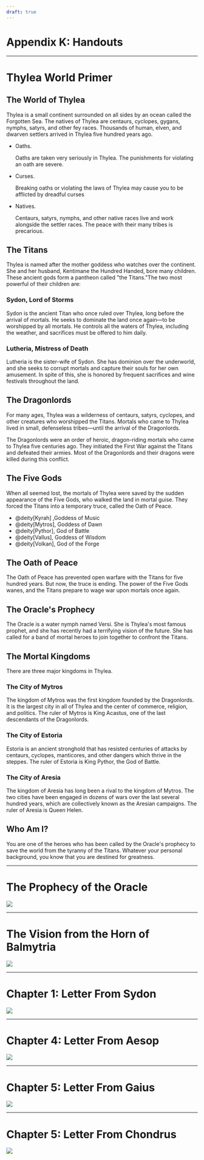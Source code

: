 ```yaml
---
draft: true
---
```

<div class="rd__b  rd__b--0">
    <h1 class="rd__h rd__h--0" data-title-index="2312"><span class="entry-title-inner">Appendix K: Handouts</span></h1>
    <hr class="rd__hr rd__hr--section">
    <div class="rd__b  rd__b--0">
        <h1 class="rd__h rd__h--0" data-title-index="2313"><span class="entry-title-inner">Thylea World Primer</span></h1>
        <div class="rd__b  rd__b--1">
            <h2 class="rd__h rd__h--1" data-title-index="2314"><span class="entry-title-inner">The World of Thylea</span></h2>
            <p>Thylea is a small continent surrounded on all sides by an ocean called the Forgotten Sea. The natives of Thylea are centaurs, cyclopes, gygans, nymphs, satyrs, and other fey races. Thousands of human, elven, and dwarven settlers arrived in Thylea five hundred years ago.</p>
            <div class="rd__b  rd__b--2">
                <ul class="rd__list">
                    <li class="rd__li ">
                        <p><span class="entry-title-inner">Oaths.</span></p>
                        <p>Oaths are taken very seriously in Thylea. The punishments for violating an oath are severe.</p>
                        <div class="rd__spc-inline-post">
                            <p></p>
                        </div>
                    </li>
                    <li class="rd__li ">
                        <p><span class="entry-title-inner">Curses.</span></p>
                        <p>Breaking oaths or violating the laws of Thylea may cause you to be afflicted by dreadful curses</p>
                        <div class="rd__spc-inline-post">
                            <p></p>
                        </div>
                    </li>
                    <li class="rd__li ">
                        <p><span class="entry-title-inner">Natives.</span></p>
                        <p>Centaurs, satyrs, nymphs, and other native races live and work alongside the settler races. The peace with their many tribes is precarious.</p>
                        <div class="rd__spc-inline-post">
                            <p></p>
                        </div>
                    </li>
                </ul>
            </div>
        </div>
        <div class="rd__b  rd__b--1">
            <h2 class="rd__h rd__h--1" data-title-index="2318"><span class="entry-title-inner">The Titans</span></h2>
            <p>Thylea is named after the mother goddess who watches over the continent. She and her husband, Kentimane the Hundred Handed, bore many children. These ancient gods form a pantheon called "the Titans."The two most powerful of their children are:</p>
            <div class="rd__b  rd__b--2">
                <h3 class="rd__h rd__h--2" data-title-index="2319"><span class="entry-title-inner">Sydon, Lord of Storms</span></h3>
                <p>Sydon is the ancient Titan who once ruled over Thylea, long before the arrival of mortals. He seeks to dominate the land once again—to be worshipped by all mortals. He controls all the waters of Thylea, including the weather, and sacrifices must be offered to him daily.</p>
            </div>
            <div class="rd__b  rd__b--2">
                <h3 class="rd__h rd__h--2" data-title-index="2320"><span class="entry-title-inner">Lutheria, Mistress of Death</span></h3>
                <p>Lutheria is the sister-wife of Sydon. She has dominion over the underworld, and she seeks to corrupt mortals and capture their souls for her own amusement. In spite of this, she is honored by frequent sacrifices and wine festivals throughout the land.</p>
            </div>
        </div>
        <div class="rd__b  rd__b--1">
            <h2 class="rd__h rd__h--1" data-title-index="2321"><span class="entry-title-inner">The Dragonlords</span></h2>
            <p>For many ages, Thylea was a wilderness of centaurs, satyrs, cyclopes, and other creatures who worshipped the Titans. Mortals who came to Thylea lived in small, defenseless tribes—until the arrival of the Dragonlords.</p>
            <p>The Dragonlords were an order of heroic, dragon-riding mortals who came to Thylea five centuries ago. They initiated the First War against the Titans and defeated their armies. Most of the Dragonlords and their dragons were killed during this conflict.</p>
        </div>
        <div class="rd__b  rd__b--1">
            <h2 class="rd__h rd__h--1" data-title-index="2322"><span class="entry-title-inner">The Five Gods</span></h2>
            <p>When all seemed lost, the mortals of Thylea were saved by the sudden appearance of the Five Gods, who walked the land in mortal guise. They forced the Titans into a temporary truce, called the Oath of Peace.</p>
            <ul class="rd__list">
                <li class="rd__li ">@deity[Kyrah] ,Goddess of Music</li>
                <li class="rd__li ">@deity[Mytros], Goddess of Dawn</li>
                <li class="rd__li ">@deity[Pythor], God of Battle</li>
                <li class="rd__li ">@deity[Vallus], Goddess of Wisdom</li>
                <li class="rd__li ">@deity[Volkan], God of the Forge</li>
            </ul>
        </div>
        <div class="rd__b  rd__b--1">
            <h2 class="rd__h rd__h--1" data-title-index="2323"><span class="entry-title-inner">The Oath of Peace</span></h2>
            <p>The Oath of Peace has prevented open warfare with the Titans for five hundred years. But now, the truce is ending. The power of the Five Gods wanes, and the Titans prepare to wage war upon mortals once again.</p>
        </div>
        <div class="rd__b  rd__b--1">
            <h2 class="rd__h rd__h--1" data-title-index="2324"><span class="entry-title-inner">The Oracle's Prophecy</span></h2>
            <p>The Oracle is a water nymph named Versi. She is Thylea's most famous prophet, and she has recently had a terrifying vision of the future. She has called for a band of mortal heroes to join together to confront the Titans.</p>
        </div>
        <div class="rd__b  rd__b--1">
            <h2 class="rd__h rd__h--1" data-title-index="2325"><span class="entry-title-inner">The Mortal Kingdoms</span></h2>
            <p>There are three major kingdoms in Thylea.</p>
            <div class="rd__b  rd__b--2">
                <h3 class="rd__h rd__h--2" data-title-index="2326"><span class="entry-title-inner">The City of Mytros</span></h3>
                <p>The kingdom of Mytros was the first kingdom founded by the Dragonlords. It is the largest city in all of Thylea and the center of commerce, religion, and politics. The ruler of Mytros is King Acastus, one of the last descendants of the Dragonlords.</p>
            </div>
            <div class="rd__b  rd__b--2">
                <h3 class="rd__h rd__h--2" data-title-index="2327"><span class="entry-title-inner">The City of Estoria</span></h3>
                <p>Estoria is an ancient stronghold that has resisted centuries of attacks by centaurs, cyclopes, manticores, and other dangers which thrive in the steppes. The ruler of Estoria is King Pythor, the God of Battle.</p>
            </div>
            <div class="rd__b  rd__b--2">
                <h3 class="rd__h rd__h--2" data-title-index="2328"><span class="entry-title-inner">The City of Aresia</span></h3>
                <p>The kingdom of Aresia has long been a rival to the kingdom of Mytros. The two cities have been engaged in dozens of wars over the last several hundred years, which are collectively known as the Aresian campaigns. The ruler of Aresia is Queen Helen.</p>
            </div>
        </div>
        <div class="rd__b  rd__b--1">
            <h2 class="rd__h rd__h--1" data-title-index="2329"><span class="entry-title-inner">Who Am I?</span></h2>
            <p>You are one of the heroes who has been called by the Oracle's prophecy to save the world from the tyranny of the Titans. Whatever your personal background, you know that you are destined for greatness.</p>
        </div>
    </div>
    <hr class="rd__hr rd__hr--section">
    <div class="rd__b  rd__b--0">
        <h1 class="rd__h rd__h--0" data-title-index="2330"><span class="entry-title-inner">The Prophecy of the Oracle</span></h1>
        <div class="float-clear">
            <p></p>
        </div>
        <div>
            <div class="rd__wrp-image relative">
                <img class="rd__image" src="https://raw.githubusercontent.com/TheGiddyLimit/homebrew/master/_img/ArcanumWorldsOdysseyoftheDragonlords/Handouts_TheProphecyOfTheOracle.webp">
            </div>
        </div>
    </div>
    <hr class="rd__hr rd__hr--section">
    <div class="rd__b  rd__b--0">
        <h1 class="rd__h rd__h--0" data-title-index="2331"><span class="entry-title-inner">The Vision from the Horn of Balmytria</span></h1>
        <div class="float-clear">
            <p></p>
        </div>
        <div>
            <div class="rd__wrp-image relative">
                <img class="rd__image" src="https://raw.githubusercontent.com/TheGiddyLimit/homebrew/master/_img/ArcanumWorldsOdysseyoftheDragonlords/Handouts_TheVisionFromTheHornOfBalmytria.webp">
            </div>
        </div>
    </div>
    <hr class="rd__hr rd__hr--section">
    <div class="rd__b  rd__b--0">
        <h1 class="rd__h rd__h--0" data-title-index="2332"><span class="entry-title-inner">Chapter 1: Letter From Sydon</span></h1>
        <div class="float-clear">
            <p></p>
        </div>
        <div>
            <div class="rd__wrp-image relative">
                <img class="rd__image" src="https://raw.githubusercontent.com/TheGiddyLimit/homebrew/master/_img/ArcanumWorldsOdysseyoftheDragonlords/Handouts_Chapter1LetterFromSydon.webp">
            </div>
        </div>
    </div>
    <hr class="rd__hr rd__hr--section">
    <div class="rd__b  rd__b--0">
        <h1 class="rd__h rd__h--0" data-title-index="2333"><span class="entry-title-inner">Chapter 4: Letter From Aesop</span></h1>
        <div class="float-clear">
            <p></p>
        </div>
        <div>
            <div class="rd__wrp-image relative">
                <img class="rd__image" src="https://raw.githubusercontent.com/TheGiddyLimit/homebrew/master/_img/ArcanumWorldsOdysseyoftheDragonlords/Handouts_Chapter4LetterFromAesop.webp">
            </div>
        </div>
    </div>
    <hr class="rd__hr rd__hr--section">
    <div class="rd__b  rd__b--0">
        <h1 class="rd__h rd__h--0" data-title-index="2334"><span class="entry-title-inner">Chapter 5: Letter From Gaius</span></h1>
        <div class="float-clear">
            <p></p>
        </div>
        <div>
            <div class="rd__wrp-image relative">
                <img class="rd__image" src="https://raw.githubusercontent.com/TheGiddyLimit/homebrew/master/_img/ArcanumWorldsOdysseyoftheDragonlords/Handouts_Chapter5LetterFromGaius.webp">
            </div>
        </div>
    </div>
    <hr class="rd__hr rd__hr--section">
    <div class="rd__b  rd__b--0">
        <h1 class="rd__h rd__h--0" data-title-index="2335"><span class="entry-title-inner">Chapter 5: Letter From Chondrus</span></h1>
        <div class="float-clear">
            <p></p>
        </div>
        <div>
            <div class="rd__wrp-image relative">
                <img class="rd__image" src="https://raw.githubusercontent.com/TheGiddyLimit/homebrew/master/_img/ArcanumWorldsOdysseyoftheDragonlords/Handouts_Chapter5LetterFromChondrus.webp">
            </div>
        </div>
    </div>
</div>